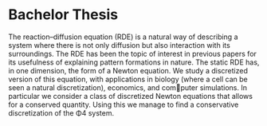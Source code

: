 # Bachelor Thesis

The reaction–diffusion equation (RDE) is a natural way of describing a system
where there is not only diffusion but also interaction with its surroundings. The
RDE has been the topic of interest in previous papers for its usefulness of explaining
pattern formations in nature. The static RDE has, in one dimension, the form of a
Newton equation. We study a discretized version of this equation, with applications
in biology (where a cell can be seen a natural discretization), economics, and computer simulations. In particular we consider a class of discretized Newton equations
that allows for a conserved quantity. Using this we manage to find a conservative
discretization of the Φ4
system.
